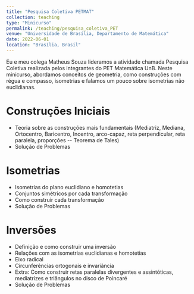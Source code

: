 ```yaml
---
title: "Pesquisa Coletiva PETMAT"
collection: teaching
type: "Minicurso"
permalink: /teaching/pesquisa_coletiva_PET
venue: "Universidade de Brasília, Departamento de Matemática"
date: 2022-06-01
location: "Brasília, Brasil"
---
```


Eu e meu colega Matheus Souza lideramos a atividade chamada Pesquisa Coletiva realizada pelos integrantes do PET Matemática UnB. Neste minicurso, abordamos conceitos de geometria, como construções com régua e compasso, isometrias e falamos um pouco sobre isometrias não euclidianas.

Construções Iniciais
======
- Teoria sobre as construções mais fundamentais (Mediatriz, Mediana, Ortocentro, Baricentro, Incentro, arco-capaz, reta perpendicular, reta paralela, proporções -- Teorema de Tales)
- Solução de Problemas

Isometrias
======
- Isometrias do plano euclidiano e homotetias 
- Conjuntos simétricos por cada transformação
- Como construir cada transformação
- Solução de Problemas

Inversões
======
- Definição e como construir uma inversão
- Relações com as isometrias euclidianas e homotetias
- Eixo radical
- Circunferências ortogonais e invariância
- Extra: Como construir retas paralelas divergentes e assintóticas, mediatrizes e triângulos no disco de Poincaré
- Solução de Problemas
